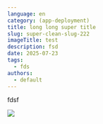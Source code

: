 ```yaml
---
language: en
category: (app-deployment)
title: long long super title
slug: super-clean-slug-222
imageTitle: test
description: fsd
date: 2025-07-23
tags:
  - fds
authors:
  - default
---
```

fdsf

![](app-deployment/super-clean-slug/images/1_6bfmkmdgzrwwvvpsay3ivw.webp)
